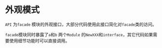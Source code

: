 # 外观模式

`API` 为`facade` 模块的外观接口，大部分代码使用此接口简化对`facade`类的访问。

`facade`模块同时暴露了`a`和`b` 两个`Module` 的`NewXXX`和`interface`，其它代码如果需要使用细节功能时可以直接调用。
